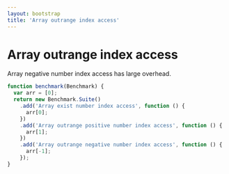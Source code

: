 ```yaml
---
layout: bootstrap
title: 'Array outrange index access'
---
```


# Array outrange index access

Array negative number index access has large overhead.

```js
function benchmark(Benchmark) {
  var arr = [0];
  return new Benchmark.Suite()
    .add('Array exist number index access', function () {
      arr[0];
    })
    .add('Array outrange positive number index access', function () {
      arr[1];
    })
    .add('Array outrange negative number index access', function () {
      arr[-1];
    });
}
```
